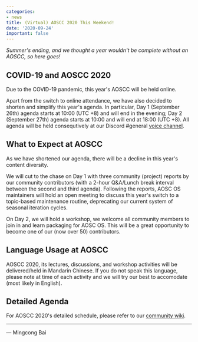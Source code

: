 ```yaml
---
categories:
- news
title: (Virtual) AOSCC 2020 This Weekend!
date: '2020-09-24'
important: false
---
```


*Summer's ending, and we thought a year wouldn't be complete without an AOSCC,
so here goes!*

COVID-19 and AOSCC 2020
-----------------------

Due to the COVID-19 pandemic, this year's AOSCC will be held online.

Apart from the switch to online attendance, we have also decided to shorten
and simplify this year's agenda. In particular, Day 1 (September 26th) agenda
starts at 10:00 (UTC +8) and will end in the evening; Day 2 (September 27th)
agenda starts at 10:00 and will end at 18:00 (UTC +8). All agenda will be held
consequtively at our Discord #general [voice channel](https://discord.gg/VYPHgt9).

What to Expect at AOSCC
-----------------------

As we have shortened our agenda, there will be a decline in this year's content
diversity.

We will cut to the chase on Day 1 with three community (project) reports by our
community contributors (with a 2-hour Q&A/Lunch break interval between the
second and third agenda). Following the reports, AOSC OS maintainers will hold
an open meeting to discuss this year's switch to a topic-based maintenance
routine, deprecating our current system of seasonal iteration cycles.

On Day 2, we will hold a workshop, we welcome all community members to join in
and learn packaging for AOSC OS. This will be a great opportunity to become
one of our (now over 50) contributors.

Language Usage at AOSCC
-----------------------

AOSCC 2020, its lectures, discussions, and workshop activities will be
delivered/held in Mandarin Chinese. If you do not speak this language, please
note at time of each activity and we will try our best to accomodate (most
likely in English).

Detailed Agenda
---------------

For AOSCC 2020's detailed schedule, please refer to our [community wiki](https://wiki-aosc.netlify.app/community/aoscc/2020/).

----

— Mingcong Bai
